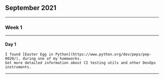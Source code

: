 
## September 2021
****
### Week 1
****
#### Day 1
````
I found [Easter Egg in Python](https://www.python.org/dev/peps/pep-0020/), during one of my homeworks.
Get more detailed information about CI testing utils and other DevOps instruments.
````
****
